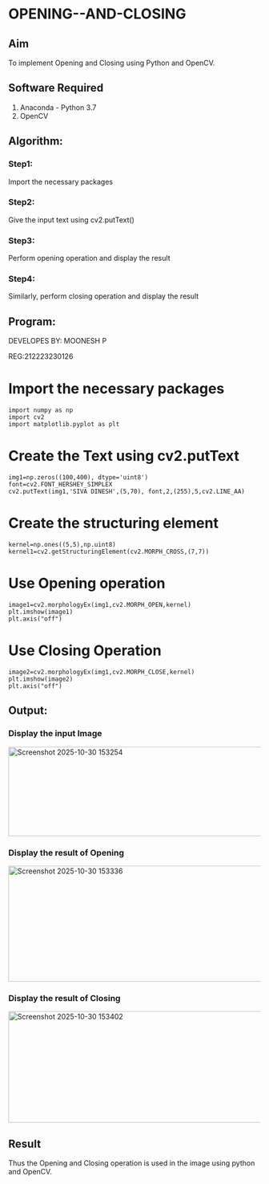 # OPENING--AND-CLOSING
## Aim
To implement Opening and Closing using Python and OpenCV.

## Software Required
1. Anaconda - Python 3.7
2. OpenCV
## Algorithm:
### Step1:
 Import the necessary packages


### Step2:
 Give the input text using cv2.putText()


### Step3:
 Perform opening operation and display the result


### Step4:
 Similarly, perform closing operation and display the result



 
## Program:
DEVELOPES BY: MOONESH P

REG:212223230126

# Import the necessary packages
```
import numpy as np
import cv2
import matplotlib.pyplot as plt
```

# Create the Text using cv2.putText
```
img1=np.zeros((100,400), dtype='uint8')
font=cv2.FONT_HERSHEY_SIMPLEX
cv2.putText(img1,'SIVA DINESH',(5,70), font,2,(255),5,cv2.LINE_AA)

```
# Create the structuring element
```
kernel=np.ones((5,5),np.uint8)
kernel1=cv2.getStructuringElement(cv2.MORPH_CROSS,(7,7))
```
# Use Opening operation

```
image1=cv2.morphologyEx(img1,cv2.MORPH_OPEN,kernel)
plt.imshow(image1)
plt.axis("off")
```


# Use Closing Operation
```
image2=cv2.morphologyEx(img1,cv2.MORPH_CLOSE,kernel)
plt.imshow(image2)
plt.axis("off")
```
## Output:

### Display the input Image
<img width="610" height="178" alt="Screenshot 2025-10-30 153254" src="https://github.com/user-attachments/assets/dab9eb1a-1791-4aab-bcfe-2c2b8cb32971" />


### Display the result of Opening
<img width="822" height="231" alt="Screenshot 2025-10-30 153336" src="https://github.com/user-attachments/assets/cd5ba0bd-9289-410f-975e-84ed864d3f7f" />


### Display the result of Closing
<img width="779" height="222" alt="Screenshot 2025-10-30 153402" src="https://github.com/user-attachments/assets/6ae587c1-30dd-4924-9e04-0f3af7d662f1" />


## Result
Thus the Opening and Closing operation is used in the image using python and OpenCV.
